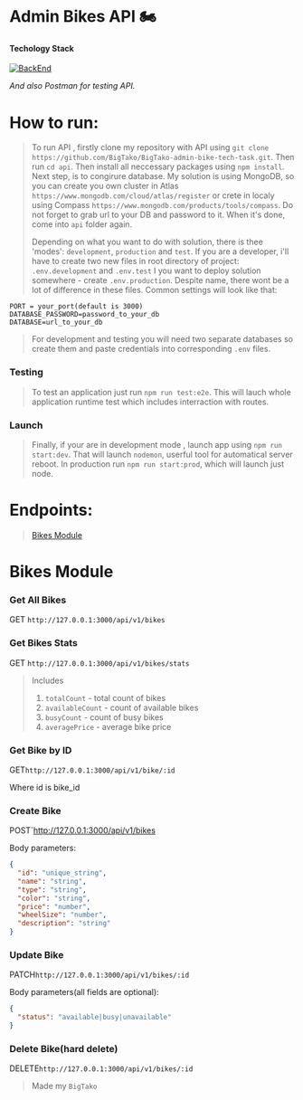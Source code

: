 # Admin Bikes API 🏍

#### Techology Stack

[![BackEnd](https://skillicons.dev/icons?i=nodejs,express,mongodb,jest)](https://skillicons.dev)

_And also Postman for testing API._

# How to run:

> To run API , firstly clone my repository with API using `git clone https://github.com/BigTako/BigTako-admin-bike-tech-task.git`. Then run `cd api`.
> Then install all neccessary packages using `npm install`.
> Next step, is to congirure database. My solution is using MongoDB, so you can create you own cluster in Atlas `https://www.mongodb.com/cloud/atlas/register` or crete in localy using Compass `https://www.mongodb.com/products/tools/compass`. Do not forget to grab url to your DB and password to it. When it's done, come into `api` folder again.
>
> Depending on what you want to do with solution, there is thee 'modes': `development`, `production` and `test`. If you are a developer, i'll have to create two new files in root directory of project: `.env.development` and `.env.test` I you want to deploy solution somewhere - create `.env.production`. Despite name, there wont be a lot of difference in these files. Common settings will look like that:

```
PORT = your_port(default is 3000)
DATABASE_PASSWORD=password_to_your_db
DATABASE=url_to_your_db
```

> For development and testing you will need two separate databases so create them and paste credentials into corresponding `.env` files.

### Testing

> To test an application just run `npm run test:e2e`. This will lauch whole application runtime test which includes interraction with routes.

### Launch

> Finally, if your are in development mode , launch app using `npm run start:dev`. That will launch `nodemon`, userful tool for automatical server reboot. In production run `npm run start:prod`, which will launch just node.

# Endpoints:

> [Bikes Module](#Bikes-Module)

# Bikes Module

### Get All Bikes

GET `http://127.0.0.1:3000/api/v1/bikes`

### Get Bikes Stats

GET `http://127.0.0.1:3000/api/v1/bikes/stats`

> Includes
>
> 1.  `totalCount` - total count of bikes
> 2.  `availableCount` - count of available bikes
> 3.  `busyCount` - count of busy bikes
> 4.  `averagePrice` - average bike price

### Get Bike by ID

GET`http://127.0.0.1:3000/api/v1/bike/:id`

Where id is bike_id

### Create Bike

POST`http://127.0.0.1:3000/api/v1/bikes

Body parameters:

```json
{
  "id": "unique_string",
  "name": "string",
  "type": "string",
  "color": "string",
  "price": "number",
  "wheelSize": "number",
  "description": "string"
}
```

### Update Bike

PATCH`http://127.0.0.1:3000/api/v1/bikes/:id`

Body parameters(all fields are optional):

```json
{
  "status": "available|busy|unavailable"
}
```

### Delete Bike(hard delete)

DELETE`http://127.0.0.1:3000/api/v1/bikes/:id`

> Made my `BigTako`

